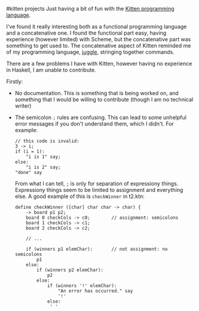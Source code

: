 <!---
just checking what's goint on in markdown. does it suck? does it not?
I don't know. let's find out!
-->

#kitten projects
Just having a bit of fun with the
[Kitten programming language](https://github.com/evincarofautumn/kitten).

I've found it really interesting both as a functional programming language
and a concatenative one. I found the functional part easy, having experience
(however limited) with Scheme, but the concatenative part was something to
get used to. The concatenative aspect of Kitten reminded me of my programming
language, [juggle](htts://github.com/cheezgi/juggle), stringing together
commands.

There are a few problems I have with Kitten, however having no experience in
Haskell, I am unable to contribute.

Firstly:

*   No documentation. This is something that is being worked on, and something
    that I would be willing to contribute (though I am no technical writer)

*   The semicolon `;` rules are confusing. This can lead to some unhelpful
    error messages if you don't understand them, which I didn't. For example:

        // this code is invalid:
        3 -> i;
        if (i = 1):
            "i is 1" say;
        else:
            "i is 2" say;
        "done" say

    From what I can tell, `;` is only for separation of expressiony things.
    Expressiony things seem to be limited to assignment and everything else.
    A good example of this is `checkWinner` in t2.ktn:

        define checkWinner ([char] char char -> char) {
            -> board p1 p2;
            board 0 checkCols -> c0;        // assignment: semicolons
            board 1 checkCols -> c1;
            board 2 checkCols -> c2;

            // ...

            if (winners p1 elemChar):       // not assignment: no semicolons
                p1
            else:
                if (winners p2 elemChar):
                    p2
                else:
                    if (winners '!' elemChar):
                        "An error has occurred." say
                        '!'
                    else:
                     ' '
